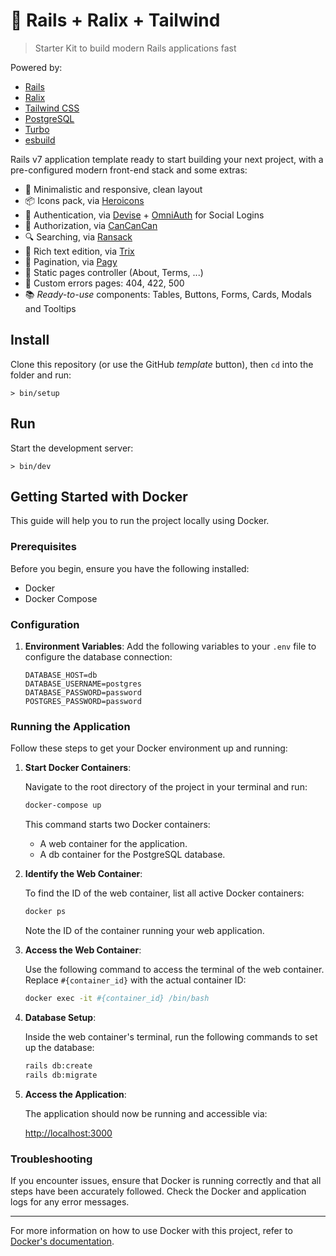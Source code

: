 # 🚀 Rails + Ralix + Tailwind

> Starter Kit to build modern Rails applications fast

Powered by:

- [Rails](https://rubyonrails.org)
- [Ralix](https://github.com/ralixjs/ralix)
- [Tailwind CSS](https://tailwindcss.com)
- [PostgreSQL](https://www.postgresql.org)
- [Turbo](https://turbo.hotwired.dev)
- [esbuild](https://esbuild.github.io)

Rails v7 application template ready to start building your next project, with a pre-configured modern front-end stack and some extras:

- 🎨 Minimalistic and responsive, clean layout
- 📦 Icons pack, via [Heroicons](https://heroicons.com)
- 🔐 Authentication, via [Devise](https://github.com/heartcombo/devise) + [OmniAuth](https://github.com/omniauth/omniauth) for Social Logins
- 👥 Authorization, via [CanCanCan](https://github.com/CanCanCommunity/cancancan)
- 🔍 Searching, via [Ransack](https://github.com/activerecord-hackery/ransack)
- 📝 Rich text edition, via [Trix](https://trix-editor.org)
- 🔢 Pagination, via [Pagy](https://github.com/ddnexus/pagy)
- 📄 Static pages controller (About, Terms, ...)
- 🔴 Custom errors pages: 404, 422, 500
- 📚 *Ready-to-use* components: Tables, Buttons, Forms, Cards, Modals and Tooltips

## Install

Clone this repository (or use the GitHub *template* button), then `cd` into the folder and run:

```
> bin/setup
```

## Run

Start the development server:

```
> bin/dev
```

## Getting Started with Docker

This guide will help you to run the project locally using Docker.

### Prerequisites

Before you begin, ensure you have the following installed:
- Docker
- Docker Compose

### Configuration

1. **Environment Variables**: Add the following variables to your `.env` file to configure the database connection:

    ```plaintext
    DATABASE_HOST=db
    DATABASE_USERNAME=postgres
    DATABASE_PASSWORD=password
    POSTGRES_PASSWORD=password
    ```

### Running the Application

Follow these steps to get your Docker environment up and running:

1. **Start Docker Containers**:

    Navigate to the root directory of the project in your terminal and run:

    ```bash
    docker-compose up
    ```

    This command starts two Docker containers:
    - A web container for the application.
    - A db container for the PostgreSQL database.

2. **Identify the Web Container**:

    To find the ID of the web container, list all active Docker containers:

    ```bash
    docker ps
    ```

    Note the ID of the container running your web application.

3. **Access the Web Container**:

    Use the following command to access the terminal of the web container. Replace `#{container_id}` with the actual container ID:

    ```bash
    docker exec -it #{container_id} /bin/bash
    ```

4. **Database Setup**:

    Inside the web container's terminal, run the following commands to set up the database:

    ```bash
    rails db:create
    rails db:migrate
    ```

5. **Access the Application**:

    The application should now be running and accessible via:

    [http://localhost:3000](http://localhost:3000)

### Troubleshooting

If you encounter issues, ensure that Docker is running correctly and that all steps have been accurately followed. Check the Docker and application logs for any error messages.

---

For more information on how to use Docker with this project, refer to [Docker's documentation](https://docs.docker.com/).
